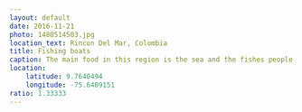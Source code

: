 ```yaml
---
layout: default
date: 2016-11-21
photo: 1480514503.jpg
location_text: Rincon Del Mar, Colombia
title: Fishing boats
caption: The main food in this region is the sea and the fishes people manage to get from it. Serve that with rice and some cooked bananas and you have a local meal. Very tasty but... you know... always the same.
location:
    latitude: 9.7640494
    longitude: -75.6409151
ratio: 1.33333
---
```

